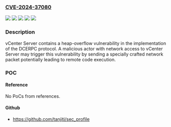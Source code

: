 ### [CVE-2024-37080](https://cve.mitre.org/cgi-bin/cvename.cgi?name=CVE-2024-37080)
![](https://img.shields.io/static/v1?label=Product&message=VMware%20Cloud%20Foundation&color=blue)
![](https://img.shields.io/static/v1?label=Product&message=VMware%20vCenter%20Server&color=blue)
![](https://img.shields.io/static/v1?label=Version&message=%3D%205.x%20&color=brighgreen)
![](https://img.shields.io/static/v1?label=Version&message=8.0%3C%208.0%20U2d%20&color=brighgreen)
![](https://img.shields.io/static/v1?label=Vulnerability&message=Heap-overflow%20vulnerability&color=brighgreen)

### Description

vCenter Server contains a heap-overflow vulnerability in the implementation of the DCERPC protocol. A malicious actor with network access to vCenter Server may trigger this vulnerability by sending a specially crafted network packet potentially leading to remote code execution.

### POC

#### Reference
No PoCs from references.

#### Github
- https://github.com/tanjiti/sec_profile

